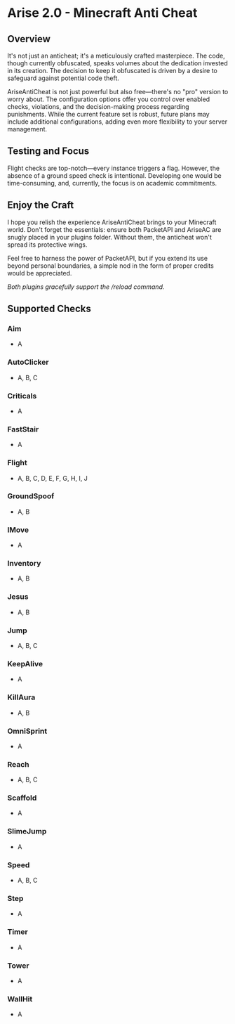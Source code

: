 # Arise 2.0 - Minecraft Anti Cheat

## Overview

It's not just an anticheat; it's a meticulously crafted masterpiece. The code, though currently obfuscated, speaks volumes about the dedication invested in its creation. The decision to keep it obfuscated is driven by a desire to safeguard against potential code theft.

AriseAntiCheat is not just powerful but also free—there's no "pro" version to worry about. The configuration options offer you control over enabled checks, violations, and the decision-making process regarding punishments. While the current feature set is robust, future plans may include additional configurations, adding even more flexibility to your server management.

## Testing and Focus

Flight checks are top-notch—every instance triggers a flag. However, the absence of a ground speed check is intentional. Developing one would be time-consuming, and, currently, the focus is on academic commitments.

## Enjoy the Craft

I hope you relish the experience AriseAntiCheat brings to your Minecraft world. Don't forget the essentials: ensure both PacketAPI and AriseAC are snugly placed in your plugins folder. Without them, the anticheat won't spread its protective wings.

Feel free to harness the power of PacketAPI, but if you extend its use beyond personal boundaries, a simple nod in the form of proper credits would be appreciated.

*Both plugins gracefully support the /reload command.*

## Supported Checks

### Aim
- A

### AutoClicker
- A, B, C

### Criticals
- A

### FastStair
- A

### Flight
- A, B, C, D, E, F, G, H, I, J

### GroundSpoof
- A, B

### IMove
- A

### Inventory
- A, B

### Jesus
- A, B

### Jump
- A, B, C

### KeepAlive
- A

### KillAura
- A, B

### OmniSprint
- A

### Reach
- A, B, C

### Scaffold
- A

### SlimeJump
- A

### Speed
- A, B, C

### Step
- A

### Timer
- A

### Tower
- A

### WallHit
- A
